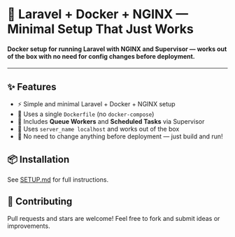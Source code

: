 # 🚀 Laravel + Docker + NGINX — Minimal Setup That Just Works

#### Docker setup for running Laravel with NGINX and Supervisor — works out of the box with no need for config changes before deployment.
---

## ✨ Features
- ⚡ Simple and minimal Laravel + Docker + NGINX setup
- 🐳 Uses a single `Dockerfile` (no `docker-compose`)
- 🔄 Includes **Queue Workers** and **Scheduled Tasks** via Supervisor
- 🧩 Uses `server_name localhost` and works out of the box
- 🚚 No need to change anything before deployment — just build and run!

## 📦 Installation
See [SETUP.md](./setup.md) for full instructions.

## 🤝 Contributing
Pull requests and stars are welcome! Feel free to fork and submit ideas or improvements.
